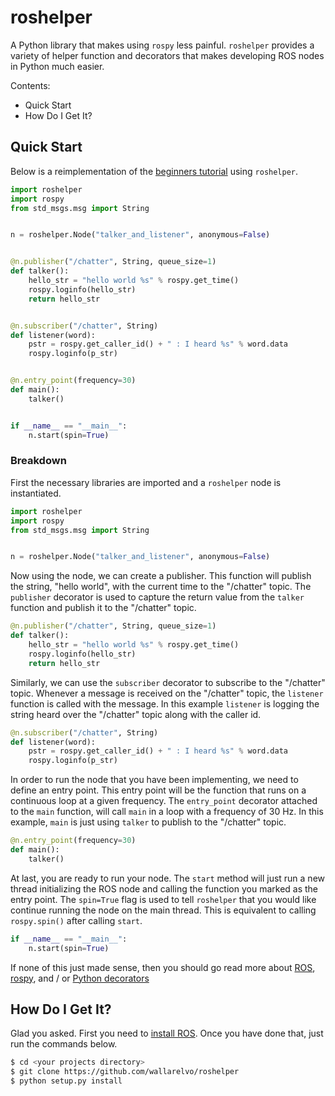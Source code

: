 # roshelper

A Python library that makes using `rospy` less painful. `roshelper` provides a
variety of helper function and decorators that makes developing ROS nodes in
Python much easier.

Contents:
- Quick Start
- How Do I Get It?

## Quick Start

Below is a reimplementation of the [beginners
tutorial](http://wiki.ros.org/rospy_tutorials/Tutorials/WritingPublisherSubscriber)
using `roshelper`. 

```python
import roshelper
import rospy
from std_msgs.msg import String


n = roshelper.Node("talker_and_listener", anonymous=False)


@n.publisher("/chatter", String, queue_size=1)
def talker():
    hello_str = "hello world %s" % rospy.get_time()
    rospy.loginfo(hello_str)
    return hello_str


@n.subscriber("/chatter", String)
def listener(word):
    pstr = rospy.get_caller_id() + " : I heard %s" % word.data
    rospy.loginfo(p_str)


@n.entry_point(frequency=30)
def main():
    talker()


if __name__ == "__main__":
    n.start(spin=True)
```

### Breakdown

First the necessary libraries are imported and a `roshelper` node is
instantiated.

```python
import roshelper
import rospy
from std_msgs.msg import String


n = roshelper.Node("talker_and_listener", anonymous=False)
```

Now using the node, we can create a publisher. This function will publish the
string, "hello world", with the current time to the "/chatter" topic. The
`publisher` decorator is used to capture the return value from the `talker`
function and publish it to the "/chatter" topic.

```python
@n.publisher("/chatter", String, queue_size=1)
def talker():
    hello_str = "hello world %s" % rospy.get_time()
    rospy.loginfo(hello_str)
    return hello_str
```

Similarly, we can use the `subscriber` decorator to subscribe to the "/chatter"
topic. Whenever a message is received on the "/chatter" topic, the `listener`
function is called with the message. In this example `listener` is logging the
string heard over the "/chatter" topic along with the caller id.

```python
@n.subscriber("/chatter", String)
def listener(word):
    pstr = rospy.get_caller_id() + " : I heard %s" % word.data
    rospy.loginfo(p_str)
```

In order to run the node that you have been implementing, we need to define an
entry point. This entry point will be the function that runs on a continuous
loop at a given frequency. The `entry_point` decorator attached to the `main`
function, will call `main` in a loop with a frequency of 30 Hz. In this
example, `main` is just using `talker` to publish to the "/chatter" topic.

```python
@n.entry_point(frequency=30)
def main():
    talker()
```

At last, you are ready to run your node. The `start` method will just run a new
thread initializing the ROS node and calling the function you marked as the
entry point. The `spin=True` flag is used to tell `roshelper` that you would
like continue running the node on the main thread. This is equivalent to
calling `rospy.spin()` after calling `start`.

```python
if __name__ == "__main__":
    n.start(spin=True)
```

If none of this just made sense, then you should go read more about
[ROS](http://ros.org), [rospy](http://wiki.ros.org/rospy), and / or [Python
decorators](https://realpython.com/blog/python/primer-on-python-decorators/)

## How Do I Get It?

Glad you asked. First you need to [install
ROS](http://wiki.ros.org/indigo/Installation/Ubuntu). Once you have done that,
just run the commands below.

```bash
$ cd <your projects directory>
$ git clone https://github.com/wallarelvo/roshelper
$ python setup.py install
```
